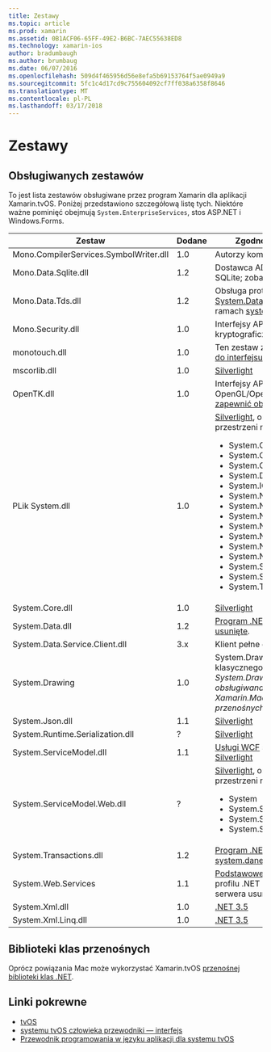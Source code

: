 ```yaml
---
title: Zestawy
ms.topic: article
ms.prod: xamarin
ms.assetid: 0B1ACF06-65FF-49E2-B6BC-7AEC55638ED8
ms.technology: xamarin-ios
author: bradumbaugh
ms.author: brumbaug
ms.date: 06/07/2016
ms.openlocfilehash: 509d4f465956d56e8efa5b69153764f5ae0949a9
ms.sourcegitcommit: 5fc1c4d17cd9c755604092cf7ff038a6358f8646
ms.translationtype: MT
ms.contentlocale: pl-PL
ms.lasthandoff: 03/17/2018
---
```

# <a name="assemblies"></a>Zestawy

## <a name="supported-assemblies"></a>Obsługiwanych zestawów

To jest lista zestawów obsługiwane przez program Xamarin dla aplikacji Xamarin.tvOS. Poniżej przedstawiono szczegółową listę tych.  Niektóre ważne pominięć obejmują `System.EnterpriseServices`, stos ASP.NET i Windows.Forms.

|Zestaw|Dodane|Zgodność z interfejsu API|
|---|---|---|
|Mono.CompilerServices.SymbolWriter.dll|1.0|Autorzy kompilatora.|
|Mono.Data.Sqlite.dll|1.2|Dostawca ADO.NET dla bazy danych SQLite; zobacz [ograniczenia](~/ios/data-cloud/system.data.md).|
|Mono.Data.Tds.dll|1.2|Obsługa protokołu TDS; używany do [System.Data.SqlClient](https://developer.xamarin.com/api/namespace/System.Data.SqlClient/) obsługuje w ramach [system.dane](~/ios/data-cloud/system.data.md).|
|Mono.Security.dll|1.0|Interfejsy API usług kryptograficznych.|
|monotouch.dll|1.0|Ten zestaw zawiera [powiązanie C# do interfejsu API CocoaTouch](https://developer.xamarin.com/api/root/ios-unified/).|
|mscorlib.dll|1.0|[Silverlight](http://msdn.microsoft.com/library/cc838194(VS.95).aspx)|
|OpenTK.dll|1.0|Interfejsy API, obiektowo OpenGL/OpenAL [rozszerzone, aby zapewnić obsługę urządzeń iPhone](https://developer.xamarin.com/api/namespace/OpenGLES/).|
|PLik System.dll|1.0|[Silverlight](http://msdn.microsoft.com/library/cc838194(VS.95).aspx), oraz typy z następujących przestrzeni nazw: <ul><li>System.Collections.Specialized</li> <li>System.ComponentModel</li> <li>System.ComponentModel.Design</li> <li>System.Diagnostics</li> <li>System.IO.Compression</li> <li>System.Net</li> <li>System.Net.Cache</li> <li>System.Net.Mail</li> <li>System.Net.Mime</li> <li>System.Net.NetworkInformation</li> <li>System.Net.Security</li> <li>System.Net.Sockets</li> <li>System.Security.Authentication</li> <li>System.Security.Cryptography</li> <li>System.Timers</li></ul>|
|System.Core.dll|1.0|[Silverlight](http://msdn.microsoft.com/library/cc838194(VS.95).aspx)|
|System.Data.dll|1.2|[Program .NET 3.5](http://msdn.microsoft.com/library/ms229335.aspx), [z niektóre funkcje usunięte](~/ios/data-cloud/system.data.md).|
|System.Data.Service.Client.dll|3.x|Klient pełne oData.|
|System.Drawing|1.0|System.Drawing API - tylko klasycznego interfejsu API.<br />_System.Drawing nie jest obsługiwana w interfejsie API Unified Xamarin.Mac .NET 4.5 lub platform przenośnych._|
|System.Json.dll|1.1|[Silverlight](http://msdn.microsoft.com/library/cc838194(VS.95).aspx)|
|System.Runtime.Serialization.dll|?|[Silverlight](http://msdn.microsoft.com/library/cc838194(VS.95).aspx)|
|System.ServiceModel.dll|1.1|[Usługi WCF](http://docs.xamarin.com/guides/cross-platform/application_fundamentals/introduction_to_web_services) stosu jako obecne w [Silverlight](http://msdn.microsoft.com/library/cc838194(VS.95).aspx)|
|System.ServiceModel.Web.dll|?|[Silverlight](http://msdn.microsoft.com/library/cc838194(VS.95).aspx), oraz typy z następujących przestrzeni nazw: <ul><li>System</li><li>System.ServiceModel.Channels</li><li>System.ServiceModel.Description</li><li>System.ServiceModel.Web</li></ul>|
|System.Transactions.dll|1.2|[Program .NET 3.5](http://msdn.microsoft.com/library/ms229335.aspx); część [system.dane](https://docs.microsoft.com/xamarin/ios/data-cloud/system.data) obsługuje.|
|System.Web.Services|1.1|[Podstawowe usługi sieci Web](http://docs.xamarin.com/guides/cross-platform/application_fundamentals/introduction_to_web_services) z profilu .NET 3.5, przy użyciu funkcji serwera usunięte.|
|System.Xml.dll|1.0|[.NET 3.5](http://msdn.microsoft.com/library/ms229335.aspx)|
|System.Xml.Linq.dll|1.0|[.NET 3.5](http://msdn.microsoft.com/library/ms229335.aspx)|

<a name="Summary" />

## <a name="portable-class-libraries"></a>Biblioteki klas przenośnych

Oprócz powiązania Mac może wykorzystać Xamarin.tvOS [przenośnej biblioteki klas .NET](~/cross-platform/app-fundamentals/pcl.md).



## <a name="related-links"></a>Linki pokrewne

- [tvOS](https://developer.apple.com/tvos/)
- [systemu tvOS człowieka przewodniki — interfejs](https://developer.apple.com/tvos/human-interface-guidelines/)
- [Przewodnik programowania w języku aplikacji dla systemu tvOS](https://developer.apple.com/library/prerelease/tvos/documentation/General/Conceptual/AppleTV_PG/)
